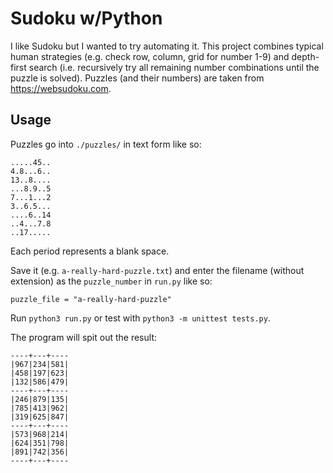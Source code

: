 # Sudoku w/Python

I like Sudoku but I wanted to try automating it. This project combines typical human strategies (e.g. check row, column, grid for number 1-9) and depth-first search (i.e. recursively try all remaining number combinations until the puzzle is solved). Puzzles (and their numbers) are taken from https://websudoku.com.

## Usage

Puzzles go into `./puzzles/` in text form like so:

```
.....45..
4.8...6..
13..8....
...8.9..5
7...1...2
3..6.5...
....6..14
..4...7.8
..17.....
```

Each period represents a blank space.

Save it (e.g. `a-really-hard-puzzle.txt`) and enter the filename (without extension) as the `puzzle_number` in `run.py` like so:

```
puzzle_file = "a-really-hard-puzzle"
```

Run `python3 run.py` or test with `python3 -m unittest tests.py`.

The program will spit out the result:

```
----+---+----
|967|234|581|
|458|197|623|
|132|586|479|
----+---+----
|246|879|135|
|785|413|962|
|319|625|847|
----+---+----
|573|968|214|
|624|351|798|
|891|742|356|
----+---+----
```